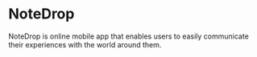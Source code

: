 # NoteDrop

NoteDrop is online mobile app that enables users to easily communicate their experiences with the world around them.

